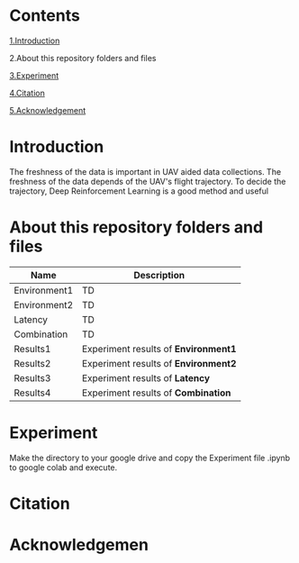 # Contents
  [1.Introduction](#Introduction)

  2.About this repository folders and files
  
  [3.Experiment](#Experiment)
  
  [4.Citation](#Citation)
  
  [5.Acknowledgement](#Acknowledgement)
# Introduction
The freshness of the data is important in UAV aided data collections.
The freshness of the data depends of the UAV's flight trajectory.
To decide the trajectory, Deep Reinforcement Learning is a good method and useful 
# About this repository folders and files

| **Name**  |  **Description**  |
| --  |  --  |
| Environment1  |  TD  |
| Environment2  |  TD  |
| Latency  |  TD  |
| Combination  |  TD  |
| Results1  |  Experiment results of **Environment1**  |
| Results2  |  Experiment results of **Environment2**  |
| Results3  |  Experiment results of **Latency**  |
| Results4  |  Experiment results of **Combination**  |

# Experiment
Make the directory to your google drive and copy the Experiment file .ipynb to google colab and execute.
# Citation
# Acknowledgemen


